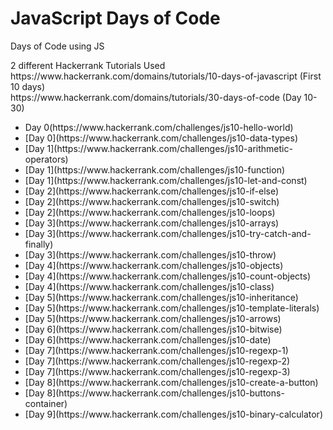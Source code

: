 # JavaScript Days of Code

<p>Days of Code using JS</p>
<p>2 different Hackerrank Tutorials Used<br>
https://www.hackerrank.com/domains/tutorials/10-days-of-javascript (First 10 days)<br>
https://www.hackerrank.com/domains/tutorials/30-days-of-code (Day 10-30)</p>
<ul>
  <li>Day 0(https://www.hackerrank.com/challenges/js10-hello-world)</li>
  <li>[Day 0](https://www.hackerrank.com/challenges/js10-data-types)</li>
  <li>[Day 1](https://www.hackerrank.com/challenges/js10-arithmetic-operators)</li>
  <li>[Day 1](https://www.hackerrank.com/challenges/js10-function)</li>
  <li>[Day 1](https://www.hackerrank.com/challenges/js10-let-and-const)</li>
  <li>[Day 2](https://www.hackerrank.com/challenges/js10-if-else)</li>
  <li>[Day 2](https://www.hackerrank.com/challenges/js10-switch)</li>
  <li>[Day 2](https://www.hackerrank.com/challenges/js10-loops)</li>
  <li>[Day 3](https://www.hackerrank.com/challenges/js10-arrays)</li>
  <li>[Day 3](https://www.hackerrank.com/challenges/js10-try-catch-and-finally)</li>
  <li>[Day 3](https://www.hackerrank.com/challenges/js10-throw)</li>
  <li>[Day 4](https://www.hackerrank.com/challenges/js10-objects)</li>
  <li>[Day 4](https://www.hackerrank.com/challenges/js10-count-objects)</li>
  <li>[Day 4](https://www.hackerrank.com/challenges/js10-class)</li>
  <li>[Day 5](https://www.hackerrank.com/challenges/js10-inheritance)</li>
  <li>[Day 5](https://www.hackerrank.com/challenges/js10-template-literals)</li>
  <li>[Day 5](https://www.hackerrank.com/challenges/js10-arrows)</li>
  <li>[Day 6](https://www.hackerrank.com/challenges/js10-bitwise)</li>
  <li>[Day 6](https://www.hackerrank.com/challenges/js10-date)</li>
  <li>[Day 7](https://www.hackerrank.com/challenges/js10-regexp-1)</li>
  <li>[Day 7](https://www.hackerrank.com/challenges/js10-regexp-2)</li>
  <li>[Day 7](https://www.hackerrank.com/challenges/js10-regexp-3)</li>
  <li>[Day 8](https://www.hackerrank.com/challenges/js10-create-a-button)</li>
  <li>[Day 8](https://www.hackerrank.com/challenges/js10-buttons-container)</li>
  <li>[Day 9](https://www.hackerrank.com/challenges/js10-binary-calculator)</li>
</ul>
